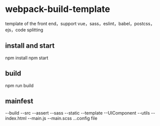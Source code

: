 # webpack-build-template
template of the front end，support vue，sass，eslint，babel，postcss，ejs，code splitting

## install and start
npm install
npm start

## build
npm run build

## mainfest
--build
--src
  --assert
  --sass
  --static
  --template
  --UIComponent
  --utils
  --index.html
  --main.js
  --main.scss
...config file

